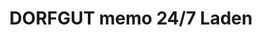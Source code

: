 ---
title: "DORFGUT memo 24/7 Laden"
url: /greussenheim/dorfgut-memo-24-7-laden/
shop: Lebensmittel
---